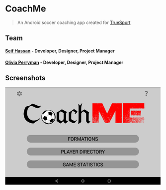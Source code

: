# CoachMe
>An Android soccer coaching app created for [TrueSport](http://http://truesportpur.ca/)

## Team
#### [Seif  Hassan](https://github.com/SeifH) - Developer, Designer, Project Manager
#### [Olivia Perryman](https://github.com/oliviaperryman) - Developer, Designer, Project Manager

## Screenshots
<img align="left" width="500" alt= "Main Menu" src="https://raw.githubusercontent.com/SeifH/CoachMe/master/screenshots/00.%20Main%20Menu.PNG">